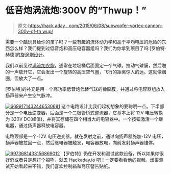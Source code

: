# 低音炮涡流炮:300V 的“Thwup！”

> 原文:[https://hack aday . com/2015/06/08/subwoofer-vortex-cannon-300v-of-th wup/](https://hackaday.com/2015/06/08/subwoofer-vortex-cannon-300v-of-thwup/)

需要一个酷玩具给你的孩子吗？一些有趣的流体动力学和高于平均电压的危险的东西怎么样？我们提到过低音炮和高压电容器组吗？我们为你拿到项目了吗:[罗伯特·赫德]的[旋涡炮设计](https://hackaday.io/project/5479-vortex-cannon-using-capacitor-discharge)。

我们以前见过[涡流加农炮](https://en.wikipedia.org/wiki/Vortex_ring_toy)，通常在垃圾桶后面固定一个气球。拉动气球膜，然后啪的一声放开它，它会发出一个旋转的高压空气圈，飞行的距离惊人的远。这就像烟圈，但放大了一点。

[罗伯特]的补充是用一个高功率低音炮代替气球的橡胶膜，并通过将电容器组放入扬声器来产生空气脉冲。

[![6699171432446530681](../Images/411ba750b88928ffeab3c9d8b74d50c6.png)](https://hackaday.com/wp-content/uploads/2015/06/6699171432446530681.jpg) 这个电路设计比我们起初想象的要聪明一点。下半部分是一个电压逆变器，后面是一个二极管桥式整流器，它基本上将 12V 电压转换为 320V DC(峰值)，并将其存储在四个相当大的电容器中。一个按钮激活一个继电器，通过扬声器释放电容器。

电路顶部是一个-12V 电压逆变器。就在发射之前，通过向扬声器施加-12V 电压，扬声器被拉回一点，然后继电器被触发，电容器放电，向前发射扬声器锥体。

[![6973681433156869012](../Images/c8d4eadff3d9067dff8541aacfd58073.png)](https://hackaday.com/wp-content/uploads/2015/06/6973681433156869012.jpg) 【罗伯特】仍在开发和测试这款设备，所以如果你很好奇或者只是想打个招呼，就去 Hackaday.io 吧！一定要看看他的视频。烟雾测试开始看起来不错，我们喜欢控制箱和高压警告贴纸。